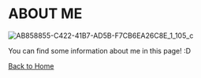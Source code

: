 # ABOUT ME

![AB858855-C422-41B7-AD5B-F7CB6EA26C8E_1_105_c](https://user-images.githubusercontent.com/79688274/110343084-16f3df00-8067-11eb-9846-ff72741057fd.jpg)

You can find some information about me in this page! :D

[Back to Home](README.md)
